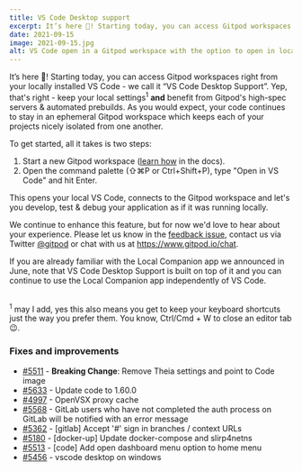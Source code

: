 ```yaml
---
title: VS Code Desktop support
excerpt: It’s here 🎉! Starting today, you can access Gitpod workspaces right from your locally installed VS Code - we call it “VS Code Desktop Support”.
date: 2021-09-15
image: 2021-09-15.jpg
alt: VS Code open in a Gitpod workspace with the option to open in local VS Code displayed
---
```


<script>
  import Contributors from "$lib/components/changelog/contributors.svelte";
</script>

It’s here 🎉! Starting today, you can access Gitpod workspaces right from your locally installed VS Code - we call it “VS Code Desktop Support”. Yep, that's right - keep your local settings<sup>1</sup> **and** benefit from Gitpod's high-spec servers & automated prebuilds. As you would expect, your code continues to stay in an ephemeral Gitpod workspace which keeps each of your projects nicely isolated from one another.

To get started, all it takes is two steps:

1. Start a new Gitpod workspace ([learn how](/docs/introduction/getting-started) in the docs).
1. Open the command palette (⇧⌘P or Ctrl+Shift+P), type "Open in VS Code" and hit Enter.

This opens your local VS Code, connects to the Gitpod workspace and let's you develop, test & debug your application as if it was running locally.

We continue to enhance this feature, but for now we'd love to hear about your experience. Please let us know in the [feedback issue](https://github.com/gitpod-io/gitpod/issues/5712), contact us via Twitter [@gitpod](https://twitter.com/gitpod) or chat with us at https://www.gitpod.io/chat.

If you are already familiar with the Local Companion app we announced in June, note that VS Code Desktop Support is built on top of it and you can continue to use the Local Companion app independently of VS Code.

<br />
<sup>1</sup> may I add, yes this also means you get to keep your keyboard shortcuts just the way you prefer them. You know, Ctrl/Cmd + W to close an editor tab 😉.

### Fixes and improvements

- [#5511](https://github.com/gitpod-io/gitpod/pull/5511) - **Breaking Change**: Remove Theia settings and point to Code image
- [#5633](https://github.com/gitpod-io/gitpod/pull/5633) - Update code to 1.60.0
- [#4997](https://github.com/gitpod-io/gitpod/pull/4997) - OpenVSX proxy cache
- [#5568](https://github.com/gitpod-io/gitpod/pull/5568) - GitLab users who have not completed the auth process on GitLab will be notified with an error message
- [#5362](https://github.com/gitpod-io/gitpod/pull/5362) - [gitlab] Accept '#' sign in branches / context URLs
- [#5180](https://github.com/gitpod-io/gitpod/pull/5180) - [docker-up] Update docker-compose and slirp4netns
- [#5513](https://github.com/gitpod-io/gitpod/pull/5513) - [code] Add open dashboard menu option to home menu
- [#5456](https://github.com/gitpod-io/gitpod/pull/5456) - vscode desktop on windows

<p><Contributors usernames="aledbf,akosyakov,corneliusludmann,jeanp413,laushinka" /></p>
